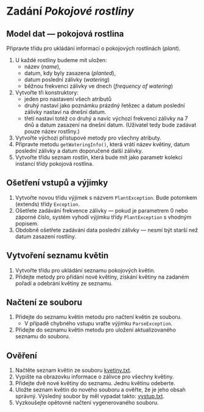 # Zadání _Pokojové rostliny_

## Model dat &mdash; pokojová rostlina

Připravte třídu pro ukládání informací o pokojových rostlinách (_plant_).
1. U každé rostliny budeme mít uložen: 
    - název (_name_), 
    - datum, kdy byly zasazena (_planted_),
    - datum poslední zálivky (_watering_)
    - běžnou frekvenci zálivky ve dnech (_frequency of watering_)
2. Vytvořte tři konstruktory:
    - jeden pro nastavení všech atributů
    - druhý nastaví jako poznámku prázdný řetězec a datum poslední zálivky nastaví na dnešní datum.
    - třetí nastaví totéž co druhý a&nbsp;navíc výchozí frekvenci zálivky na 7 dnů a&nbsp;datum zasazení na dnešní 
        datum. (Uživatel tedy bude zadávat pouze název rostliny.)
3. Vytvořte výchozí přístupové metody pro všechny atributy.
4. Připravte metodu `getWateringInfo()`, která vrátí název květiny, 
    datum poslední zálivky a datum doporučené další zálivky.
5. Vytvořte třídu seznam rostlin, která bude mít jako parametr 
    kolekci instancí třídy pokojová rostlina.

## Ošetření vstupů a výjimky

1. Vytvořte novou třídu výjimek s názvem `PlantException`.
    Bude potomkem (extends) třídy `Exception`.
2. Ošetřete zadávání frekvence zálivky &mdash; pokud je parametrem 0 nebo záporné číslo,
    systém vyhodí výjimku třídy `PlantException` s&nbsp;vhodným popisem.
3. Obdobně ošetřete zadávání data poslední zálivky &mdash; nesmí být starší než datum zasazení rostliny.

## Vytvoření seznamu květin

1. Vytvořte třídu pro ukládání seznamu pokojových květin.
2. Přidejte metody pro přidání nové květiny, získání květiny na zadaném pořadí
    a&nbsp;odebrání květiny ze seznamu.

## Načtení ze souboru
1. Přidejte do seznamu květin metodu pro načtení květin ze souboru.
    - V&nbsp;případě chybného vstupu vraťte výjimku `ParseException`.
2. Přidejte do seznamu květin metodu pro uložení aktualizovaného seznamu do souboru.

## Ověření
1. Načtěte seznam květin ze souboru [kvetiny.txt](src/Plants/kvetiny.txt).
2. Vypište na obrazovku informace o&nbsp;zálivce pro všechny květiny.
2. Přidejte dvě nové květiny do seznamu. Jednu květinu odeberte.
3. Uložte seznam květin do nového souboru a&nbsp;ověřte, že je jeho obsah správný.
    Výsledný soubor by měl vypadat takto:  [vystup.txt](vzor_vystup.txt).
4. Vyzkoušejte opětovné načtení vygenerovaného souboru. 
